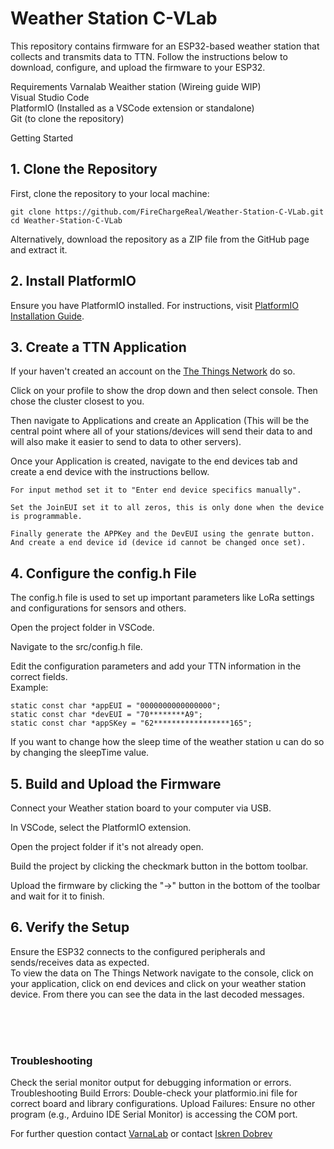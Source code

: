 # Weather Station C-VLab
This repository contains firmware for an ESP32-based weather station that collects and transmits data to TTN. Follow the instructions below to download, configure, and upload the firmware to your ESP32.

Requirements
Varnalab Weaither station (Wireing guide WIP)<br>
Visual Studio Code<br>
PlatformIO (Installed as a VSCode extension or standalone)<br>
Git (to clone the repository)<br>

Getting Started
## 1. Clone the Repository
First, clone the repository to your local machine:

```
git clone https://github.com/FireChargeReal/Weather-Station-C-VLab.git
cd Weather-Station-C-VLab
```

Alternatively, download the repository as a ZIP file from the GitHub page and extract it.

## 2. Install PlatformIO
Ensure you have PlatformIO installed. For instructions, visit [PlatformIO Installation Guide](https://platformio.org/install).

## 3. Create a TTN Application
If your haven't created an account on the [The Things Network](https://www.thethingsnetwork.org/) do so.

Click on your profile to show the drop down and then select console. Then chose the cluster closest to you.

Then navigate to Applications and create an Application (This will be the central point where all of your stations/devices will send their data to and will also make it easier to send to data to other servers).

Once your Application is created, navigate to the end devices tab and create a end device with the instructions bellow.
```
For input method set it to "Enter end device specifics manually".

Set the JoinEUI set it to all zeros, this is only done when the device is programmable.

Finally generate the APPKey and the DevEUI using the genrate button. And create a end device id (device id cannot be changed once set).
```

## 4. Configure the config.h File
The config.h file is used to set up important parameters like LoRa settings and configurations for sensors and others.

Open the project folder in VSCode.

Navigate to the src/config.h file.

Edit the configuration parameters and add your TTN information in the correct fields.<br>
Example:
```
static const char *appEUI = "0000000000000000";
static const char *devEUI = "70********A9";
static const char *appSKey = "62*****************165";

```

If you want to change how the sleep time of the weather station u can do so by changing the sleepTime value.

## 5. Build and Upload the Firmware
Connect your Weather station board to your computer via USB.

In VSCode, select the PlatformIO extension.

Open the project folder if it's not already open.

Build the project by clicking the checkmark button in the bottom toolbar.

Upload the firmware by clicking the "->" button in the bottom of the toolbar and wait for it to finish.

## 6. Verify the Setup
Ensure the ESP32 connects to the configured peripherals and sends/receives data as expected.<BR>
To view the data on The Things Network navigate to the console, click on your application, click on end devices and click on your weather station device. From there you can see the data in the last decoded messages.


<br>
<br>
<br>

### Troubleshooting
Check the serial monitor output for debugging information or errors.
Troubleshooting
Build Errors: Double-check your platformio.ini file for correct board and library configurations.
Upload Failures: Ensure no other program (e.g., Arduino IDE Serial Monitor) is accessing the COM port.

For further question contact [VarnaLab](https://www.varnalab.org) or contact [Iskren Dobrev](https://www.iskrendobrev.com) 
